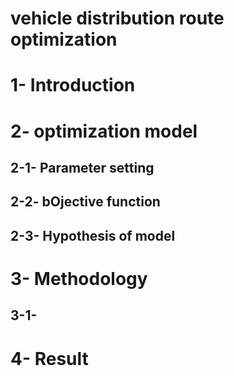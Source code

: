 # vehicle distribution route optimization 

# 1- Introduction 

# 2- optimization model

## 2-1- Parameter setting 

## 2-2- bOjective function

## 2-3- Hypothesis of model 

# 3- Methodology

## 3-1- 

# 4- Result